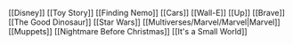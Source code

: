 [[Disney]]
[[Toy Story]]
[[Finding Nemo]]
[[Cars]]
[[Wall-E]]
[[Up]]
[[Brave]]
[[The Good Dinosaur]]
[[Star Wars]]
[[Multiverses/Marvel/Marvel|Marvel]]
[[Muppets]]
[[Nightmare Before Christmas]]
[[It's a Small World]]